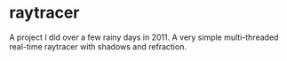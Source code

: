 raytracer
=========

A project I did over a few rainy days in 2011. A very simple multi-threaded real-time raytracer with shadows and refraction.
